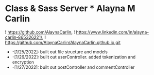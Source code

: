# Class & Sass Server * Alayna M Carlin

 ! https://github.com/AlaynaCarlin, 
 ! https://www.linkedin.com/in/alayna-carlin-865326221/, 
 ! https://github.com/AlaynaCarlin/AlaynaCarlin.github.io.git
 
* -[1/25/2022]: built out file structure and models 
* -[1/26/2022]: built out userController. added tokenization and encryption
* -[1/27/2022]: built out postController and commentController
